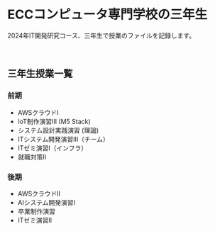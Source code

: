 # ECCコンピュータ専門学校の三年生

2024年IT開発研究コース、三年生で授業のファイルを記録します。

<br/>

## 三年生授業一覧

### 前期
* AWSクラウドI
* IoT制作演習III (M5 Stack)
* システム設計実践演習 (理論)
* ITシステム開発演習III（チーム）
* ITゼミ演習I（インフラ）
* 就職対策II

### 後期
* AWSクラウドII
* AIシステム開発演習I
* 卒業制作演習
* ITゼミ演習II
